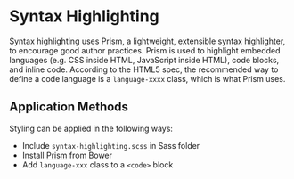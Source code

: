 # Syntax Highlighting

Syntax highlighting uses Prism, a lightweight, extensible syntax highlighter, to encourage good author practices. Prism is used to highlight embedded languages (e.g. CSS inside HTML, JavaScript inside HTML), code blocks, and inline code. According to the HTML5 spec, the recommended way to define a code language is a `language-xxxx` class, which is what Prism uses.

## Application Methods

Styling can be applied in the following ways:

* Include `syntax-highlighting.scss` in Sass folder
* Install [Prism](http://prismjs.com/) from Bower
* Add `language-xxx` class to a `<code>` block
